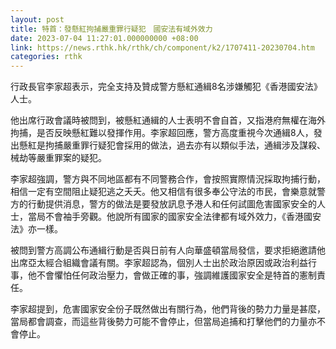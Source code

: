 ```yaml
---
layout: post
title: 特首：發懸紅拘捕嚴重罪行疑犯　國安法有域外效力　
date: 2023-07-04 11:27:01.000000000 +08:00
link: https://news.rthk.hk/rthk/ch/component/k2/1707411-20230704.htm
categories: rthk
---
```


行政長官李家超表示，完全支持及贊成警方懸紅通緝8名涉嫌觸犯《香港國安法》人士。

他出席行政會議時被問到，被懸紅通緝的人士表明不會自首，又指港府無權在海外拘捕，是否反映懸紅難以發揮作用。李家超回應，警方高度重視今次通緝8人，發出懸紅是拘捕嚴重罪行疑犯會採用的做法，過去亦有以類似手法，通緝涉及謀殺、械劫等嚴重罪案的疑犯。

李家超強調，警方與不同地區都有不同警務合作，會按照實際情況採取拘捕行動，相信一定有空間阻止疑犯逃之夭夭。他又相信有很多奉公守法的市民，會樂意就警方的行動提供消息，警方的做法是要發放訊息予港人和任何試圖危害國家安全的人士，當局不會袖手旁觀。他說所有國家的國家安全法律都有域外效力，《香港國安法》亦一樣。

被問到警方高調公布通緝行動是否與日前有人向華盛頓當局發信，要求拒絕邀請他出席亞太經合組織會議有關。李家超認為，個別人士出於政治原因或政治利益行事，他不會懼怕任何政治壓力，會做正確的事，強調維護國家安全是特首的憲制責任。

李家超提到，危害國家安全份子既然做出有關行為，他們背後的勢力力量是甚麼，當局都會調查，而這些背後勢力可能不會停止，但當局追捕和打擊他們的力量亦不會停止。
